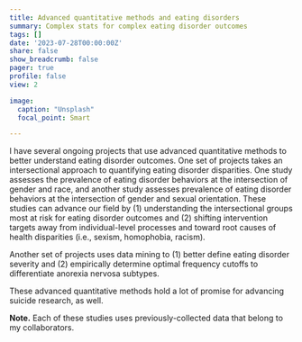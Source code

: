 ```yaml
---
title: Advanced quantitative methods and eating disorders
summary: Complex stats for complex eating disorder outcomes
tags: []
date: '2023-07-28T00:00:00Z'
share: false
show_breadcrumb: false
pager: true
profile: false
view: 2

image:
  caption: "Unsplash"
  focal_point: Smart

---
```

I have several ongoing projects that use advanced quantitative methods to better understand eating disorder outcomes. One set of projects takes an intersectional approach to quantifying eating disorder disparities. One study assesses the prevalence of eating disorder behaviors at the intersection of gender and race, and another study assesses prevalence of eating disorder behaviors at the intersection of gender and sexual orientation. These studies can advance our field by (1) understanding the intersectional groups most at risk for eating disorder outcomes and (2) shifting intervention targets away from individual-level processes and toward root causes of health disparities (i.e., sexism, homophobia, racism).

Another set of projects uses data mining to (1) better define eating disorder severity and (2) empirically determine optimal frequency cutoffs to differentiate anorexia nervosa subtypes.

These advanced quantitative methods hold a lot of promise for advancing suicide research, as well.

**Note.** Each of these studies uses previously-collected data that belong to my collaborators.